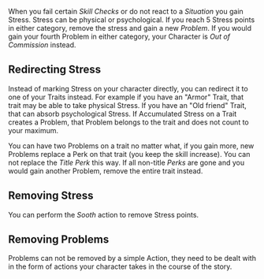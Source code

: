 When you fail certain _Skill Checks_ or do not react to a _Situation_ you gain Stress. Stress can be physical or psychological. If you reach 5 Stress points in either category, remove the stress and gain a new _Problem_. If you would gain your fourth Problem in either category, your Character is _Out of Commission_ instead.
## Redirecting Stress
Instead of marking Stress on your character directly, you can redirect it to one of your Traits instead. For example if you have an "Armor" Trait, that trait may be able to take physical Stress. If you have an "Old friend" Trait, that can absorb psychological Stress.
If Accumulated Stress on a Trait creates a Problem, that Problem belongs to the trait and does not count to your maximum. 

You can have two Problems on a trait no matter what, if you gain more, new Problems replace a Perk on that trait (you keep the skill increase). You can not replace the _Title Perk_ this way. If all non-title _Perks_ are gone and you would gain another Problem, remove the entire trait instead.

## Removing Stress
You can perform the _Sooth_ action to remove Stress points.
## Removing Problems
Problems can not be removed by a simple Action, they need to be dealt with in the form of actions your character takes in the course of the story.
